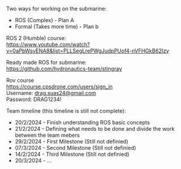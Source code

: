 Two ways for working on the submarine:
- ROS (Complex) - Plan A
- Formal (Takes more time) - Plan b



ROS 2 (Humble) course:  
https://www.youtube.com/watch?v=0aPbWsyENA8&list=PLLSegLrePWgJudpPUof4-nVFHGkB62Izy    

Ready made ROS for submarine:  
https://github.com/hydronautics-team/stingray    

Rov course  
https://course.cpsdrone.com/users/sign_in  
Username: drag.suas24@gmail.com  
Password: DRAG1234!  


Team timeline (this timeline is still not complete):  
- 20/2/2024 - Finish understanding ROS basic concepts  
- 21/2/2024 - Defining what needs to be done and divide the work between the team mebers  
- 29/2/2024 - First Milestone (Still not definied)  
- 07/3/2024 - Second Milestone (Still not definied)  
- 14/2/2024 - Third Milestone (Still not definied)  
- 20/3/2024 - ...  
